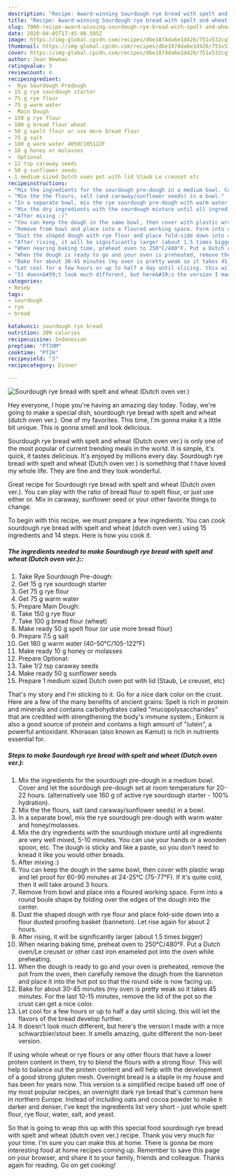 ```yaml
---
description: "Recipe: Award-winning Sourdough rye bread with spelt and wheat (Dutch oven ver.)"
title: "Recipe: Award-winning Sourdough rye bread with spelt and wheat (Dutch oven ver.)"
slug: 7006-recipe-award-winning-sourdough-rye-bread-with-spelt-and-wheat-dutch-oven-ver
date: 2020-04-05T17:45:08.595Z
image: https://img-global.cpcdn.com/recipes/dbe1874da6e1d426/751x532cq70/sourdough-rye-bread-with-spelt-and-wheat-dutch-oven-ver-recipe-main-photo.jpg
thumbnail: https://img-global.cpcdn.com/recipes/dbe1874da6e1d426/751x532cq70/sourdough-rye-bread-with-spelt-and-wheat-dutch-oven-ver-recipe-main-photo.jpg
cover: https://img-global.cpcdn.com/recipes/dbe1874da6e1d426/751x532cq70/sourdough-rye-bread-with-spelt-and-wheat-dutch-oven-ver-recipe-main-photo.jpg
author: Jean Newman
ratingvalue: 3
reviewcount: 4
recipeingredient:
-  Rye Sourdough Predough
- 15 g rye sourdough starter
- 75 g rye flour
- 75 g warm water
-  Main Dough
- 150 g rye flour
- 100 g bread flour wheat
- 50 g spelt flour or use more bread flour
- 75 g salt
- 180 g warm water 4050C105122F
- 10 g honey or molasses
-  Optional
- 12 tsp caraway seeds
- 50 g sunflower seeds
- 1 medium sized Dutch oven pot with lid Staub Le creuset etc
recipeinstructions:
- "Mix the ingredients for the sourdough pre-dough in a medium bowl. Cover and let the sourdough pre-dough set at room temperature for 20-22 hours. (alternatively use 160 g of active rye sourdough starter - 100% hydration)."
- "Mix the the flours, salt (and caraway/sunflower seeds) in a bowl."
- "In a separate bowl, mix the rye sourdough pre-dough with warm water and honey/molasses."
- "Mix the dry ingredients with the sourdough mixture until all ingredients are very well mixed, 5-10 minutes. You can use your hands or a wooden spoon, etc. The dough is sticky and like a paste, so you don&#39;t need to knead it like you would other breads."
- "After mixing :)"
- "You can keep the dough in the same bowl, then cover with plastic wrap and let proof for 60-90 minutes at 24-25°C (75-77°F). If it&#39;s quite cold, then it will take around 3 hours."
- "Remove from bowl and place into a floured working space. Form into a round boule shape by folding over the edges of the dough into the center."
- "Dust the shaped dough with rye flour and place fold-side down into a flour dusted proofing basket (banneton). Let rise again for about 2 hours."
- "After rising, it will be significantly larger (about 1.5 times bigger)"
- "When nearing baking time, preheat oven to 250°C/480°F. Put a Dutch oven/Le creuset or other cast iron enameled pot into the oven while preheating."
- "When the dough is ready to go and your oven is preheated, remove the pot from the oven, then carefully remove the dough from the banneton and place it into the hot pot so that the round side is now facing up."
- "Bake for about 30-45 minutes (my oven is pretty weak so it takes 45 minutes. For the last 10-15 minutes, remove the lid of the pot so the crust can get a nice color."
- "Let cool for a few hours or up to half a day until slicing. this will let the flavors of the bread develop further."
- "It doesn&#39;t look much different, but here&#39;s the version I made with a nice schwarzbier/stout beer. It smells amazing, quite different the non-beer version."
categories:
- Resep
tags:
- sourdough
- rye
- bread

katakunci: sourdough rye bread
nutrition: 209 calories
recipecuisine: Indonesian
preptime: "PT39M"
cooktime: "PT2H"
recipeyield: "3"
recipecategory: Dinner

---
```



![Sourdough rye bread with spelt and wheat (Dutch oven ver.)](https://img-global.cpcdn.com/recipes/dbe1874da6e1d426/751x532cq70/sourdough-rye-bread-with-spelt-and-wheat-dutch-oven-ver-recipe-main-photo.jpg)

Hey everyone, I hope you're having an amazing day today. Today, we're going to make a special dish, sourdough rye bread with spelt and wheat (dutch oven ver.). One of my favorites. This time, I'm gonna make it a little bit unique. This is gonna smell and look delicious.

Sourdough rye bread with spelt and wheat (Dutch oven ver.) is only one of the most popular of current trending meals in the world. It is simple, it's quick, it tastes delicious. It's enjoyed by millions every day. Sourdough rye bread with spelt and wheat (Dutch oven ver.) is something that I have loved my whole life. They are fine and they look wonderful.

Great recipe for Sourdough rye bread with spelt and wheat (Dutch oven ver.). You can play with the ratio of bread flour to spelt flour, or just use either or. Mix in caraway, sunflower seed or your other favorite things to change.


To begin with this recipe, we must prepare a few ingredients. You can cook sourdough rye bread with spelt and wheat (dutch oven ver.) using 15 ingredients and 14 steps. Here is how you cook it.

##### The ingredients needed to make Sourdough rye bread with spelt and wheat (Dutch oven ver.)::

1. Take  Rye Sourdough Pre-dough:
1. Get 15 g rye sourdough starter
1. Get 75 g rye flour
1. Get 75 g warm water
1. Prepare  Main Dough:
1. Take 150 g rye flour
1. Take 100 g bread flour (wheat)
1. Make ready 50 g spelt flour (or use more bread flour)
1. Prepare 7.5 g salt
1. Get 180 g warm water (40-50°C/105-122°F)
1. Make ready 10 g honey or molasses
1. Prepare  Optional:
1. Take 1/2 tsp caraway seeds
1. Make ready 50 g sunflower seeds
1. Prepare 1 medium sized Dutch oven pot with lid (Staub, Le creuset, etc)


That&#39;s my story and I&#39;m sticking to it. Go for a nice dark color on the crust. Here are a few of the many benefits of ancient grains: Spelt is rich in protein and minerals and contains carbohydrates called &#34;mucopolysaccharides&#34; that are credited with strengthening the body&#39;s immune system.; Einkorn is also a good source of protein and contains a high amount of &#34;lutein&#34;, a powerful antioxidant. Khorasan (also known as Kamut) is rich in nutrients essential for. 

##### Steps to make Sourdough rye bread with spelt and wheat (Dutch oven ver.):

1. Mix the ingredients for the sourdough pre-dough in a medium bowl. Cover and let the sourdough pre-dough set at room temperature for 20-22 hours. (alternatively use 160 g of active rye sourdough starter - 100% hydration).
1. Mix the the flours, salt (and caraway/sunflower seeds) in a bowl.
1. In a separate bowl, mix the rye sourdough pre-dough with warm water and honey/molasses.
1. Mix the dry ingredients with the sourdough mixture until all ingredients are very well mixed, 5-10 minutes. You can use your hands or a wooden spoon, etc. The dough is sticky and like a paste, so you don&#39;t need to knead it like you would other breads.
1. After mixing :)
1. You can keep the dough in the same bowl, then cover with plastic wrap and let proof for 60-90 minutes at 24-25°C (75-77°F). If it&#39;s quite cold, then it will take around 3 hours.
1. Remove from bowl and place into a floured working space. Form into a round boule shape by folding over the edges of the dough into the center.
1. Dust the shaped dough with rye flour and place fold-side down into a flour dusted proofing basket (banneton). Let rise again for about 2 hours.
1. After rising, it will be significantly larger (about 1.5 times bigger)
1. When nearing baking time, preheat oven to 250°C/480°F. Put a Dutch oven/Le creuset or other cast iron enameled pot into the oven while preheating.
1. When the dough is ready to go and your oven is preheated, remove the pot from the oven, then carefully remove the dough from the banneton and place it into the hot pot so that the round side is now facing up.
1. Bake for about 30-45 minutes (my oven is pretty weak so it takes 45 minutes. For the last 10-15 minutes, remove the lid of the pot so the crust can get a nice color.
1. Let cool for a few hours or up to half a day until slicing. this will let the flavors of the bread develop further.
1. It doesn&#39;t look much different, but here&#39;s the version I made with a nice schwarzbier/stout beer. It smells amazing, quite different the non-beer version.


If using whole wheat or rye flours or any other flours that have a lower protein content in them, try to blend the flours with a strong flour. This will help to balance out the protein content and will help with the development of a good strong gluten mesh. Overnight bread is a staple in my house and has been for years now. This version is a simplified recipe based off one of my most popular recipes, an overnight dark rye bread that&#39;s common here in northern Europe. Instead of including oats and cocoa powder to make it darker and denser, I&#39;ve kept the ingredients list very short - just whole spelt flour, rye flour, water, salt, and yeast. 

So that is going to wrap this up with this special food sourdough rye bread with spelt and wheat (dutch oven ver.) recipe. Thank you very much for your time. I'm sure you can make this at home. There is gonna be more interesting food at home recipes coming up. Remember to save this page on your browser, and share it to your family, friends and colleague. Thanks again for reading. Go on get cooking!
